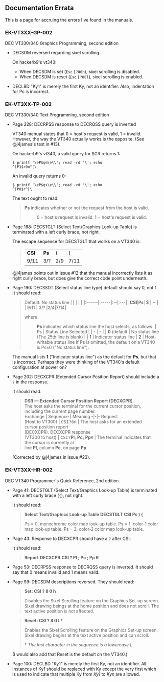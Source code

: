 ## Documentation Errata

This is a page for accruing the errors I've found in the manuals.

### EK-VT3XX-GP-002

DEC VT330/340 Graphics Programming, second edition

* DECSDM reversed regarding sixel scrolling.

  On hackerb9's vt340:
  - When DECSDM is set (`Esc` `[?80h`), sixel scrolling is disabled. 
  - When DECSDM is reset (`Esc` `[?80l`), sixel scrolling is enabled.

* DECLBD "Ky1" is merely the first Ky, not an identifier. Also,
  indentation for Pc is incorrect.


### EK-VT3XX-TP-002

DEC VT330/340 Text Programming, second edition

* Page 228: DECRPSS response to DECRQSS query is inverted

  VT340 manual states that 0 = host's request is valid, 1 = invalid.
  However, the way the VT340 actually works is the opposite. (See
  @j4james's test in #13).

  On hackerb9's vt340, a valid query for SGR returns 1:
  ```
  $ printf '\eP$qm\e\\'; read -rd '\'; echo
  ^[P1$r0m^[\
  ```

  An invalid query returns 0:
  ```
  $ printf '\eP$qx\e\\'; read -rd '\'; echo
  ^[P0$r^[\
  ```
  
  The text ought to read:
  
  > **Ps** indicates whether or not the request from the host is
  > valid.
  >> 0 = host's request is invalid.
  >> 1 = host's request is valid.

* Page 188: DECSTGLT (Select Text/Graphics Look-up Table) is
  terminated with a left curly brace, not right.

  The escape sequence for DECSTGLT that works on a VT340 is:

  > |       |      |   |    |
  > |:------|:-----|:--|:---|
  > |**CSI**|**Ps**| ) | {  |
  > |  9/11 |  3/? |2/9|7/11|

  @j4james points out in issue #12 that the manual incorrectly lists
  it as right curly brace, but does give the correct code point
  underneath. 

* Page 190: DECSSDT (Select status line type) default should say 0,
  not 1. It should read:
  
  > Default: No status line
  > |       |      |   |    |
  > |:------|:-----|:--|:---|
  > |**CSI**|**Ps**| $ | ~  |
  > |  9/11 |  3/? |2/4|7/14|
  >
  > where
  >> **Ps** indicates which status line the host selects, as follows.
  >> | Ps | Status Line Selected |
  >> | - | - |
  >> | **0** (default | No status line<br/>(The 25th line is blank) |
  >> | **1** | Indicator status line
  >> | **2** | Host-writable status line
  If Ps is omitted, the default on a VT340 is Ps=0 ("No status line").

  The manual lists **1** ("Indicator status line") as the default for
  **Ps**, but that is incorrect. Perhaps they were thinking of the
  VT340's default configuration at power on?

* Page 202: DECXCPR (Extended Cursor Position Report) should include a
  `?` in the response.
  
  It should read:

  > **DSR &mdash; Extended Cursor Position Report (DECXCPR)**<br/>
  > The host asks the terminal for the current cursor position,
  including the current page number.<br/>
  > Exchange | Sequence | Meaning
  > -|-|-
  > Request<br/>(Host to VT300) | <kbd>CSI</kbd><kbd>?</kbd><kbd>6</kbd><kbd>n</kbd> | The host asks for an extended<br/>cursor position report<br/>(DECXCPR).
  > DECXCPR response<br/>(VT300 to host) | <span><kbd>CSI</kbd><kbd>?</kbd>**Pl**<kbd>;</kbd>**Pc**<kbd>;</kbd>**Pp**<kbd>R</kbd></span> | The terminal indicates that<br/>the cursor is currently at<br/>line **Pl**, column **Pc**, on page **Pp**.

  [Corrected by @j4james in issue #23).


### EK-VT3XX-HR-002

DEC VT340 Programmer's Quick Reference, 2nd edition.

* Page 41: DECSTGLT (Select Text/Graphics Look-up Table) is terminated
  with a left curly brace (`{`), not right.
  
  It should read:
  
  > **Select Text/Graphics Look-up Table**
  > **DECSTGLT**
  > **CSI Ps ) {**
  >
  > Ps = 0, monochrome color map look-up table.
  > Ps = 1, color-1 color map look-up table.
  > Ps = 2, color-2 color map look-up table.

* Page 43: Response to DECXCPR should have a `?` after CSI. 

  It should read:
  
  > **Report**
  > **DECXCPR**
  > **CSI ? Pl ; Pc ; Pp R**

* Page 53: DECRPSS response to DECRQSS query is inverted. It should
  say that 0 means invalid and 1 means valid.
  
* Page 99: DECSDM descriptions reversed. They should read:

	> **Set: CSI ? 8 0 h**
	> 
	> Disables the Sixel Scrolling feature on the Graphics Set-up
	> screen. Sixel drawing beings at the home position and does not
	> scroll. The text active position is not affected.

    > **Reset: CSI ? 8 0 l** †
	> 
	> Enables the Sixel Scrolling feature on the Graphics Set-up
	> screen. Sixel drawing begins at the text active position and can
	> scroll.
	>
	> † _The last character in the sequence is a lowercase L._

  (I would also add that Reset is the default on the VT340.)

* Page 100: DECLBD "Ky1" is merely the first Ky, not an identifier.
  All instances of Ky1 should be replaced with Ky except the very
  first which is used to indicate that multiple Ky from _Ky1_ to _Kyn_
  are allowed.



